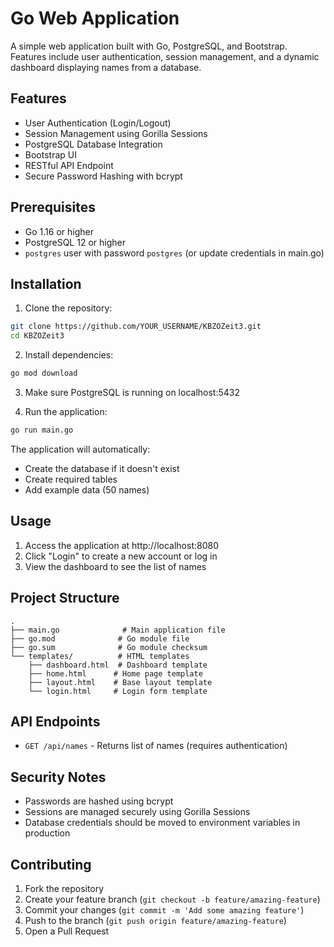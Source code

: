 # Go Web Application

A simple web application built with Go, PostgreSQL, and Bootstrap. Features include user authentication, session management, and a dynamic dashboard displaying names from a database.

## Features

- User Authentication (Login/Logout)
- Session Management using Gorilla Sessions
- PostgreSQL Database Integration
- Bootstrap UI
- RESTful API Endpoint
- Secure Password Hashing with bcrypt

## Prerequisites

- Go 1.16 or higher
- PostgreSQL 12 or higher
- `postgres` user with password `postgres` (or update credentials in main.go)

## Installation

1. Clone the repository:
```bash
git clone https://github.com/YOUR_USERNAME/KBZOZeit3.git
cd KBZOZeit3
```

2. Install dependencies:
```bash
go mod download
```

3. Make sure PostgreSQL is running on localhost:5432

4. Run the application:
```bash
go run main.go
```

The application will automatically:
- Create the database if it doesn't exist
- Create required tables
- Add example data (50 names)

## Usage

1. Access the application at http://localhost:8080
2. Click "Login" to create a new account or log in
3. View the dashboard to see the list of names

## Project Structure

```
.
├── main.go              # Main application file
├── go.mod              # Go module file
├── go.sum              # Go module checksum
└── templates/          # HTML templates
    ├── dashboard.html  # Dashboard template
    ├── home.html      # Home page template
    ├── layout.html    # Base layout template
    └── login.html     # Login form template
```

## API Endpoints

- `GET /api/names` - Returns list of names (requires authentication)

## Security Notes

- Passwords are hashed using bcrypt
- Sessions are managed securely using Gorilla Sessions
- Database credentials should be moved to environment variables in production

## Contributing

1. Fork the repository
2. Create your feature branch (`git checkout -b feature/amazing-feature`)
3. Commit your changes (`git commit -m 'Add some amazing feature'`)
4. Push to the branch (`git push origin feature/amazing-feature`)
5. Open a Pull Request 